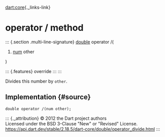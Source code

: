[dart:core](../../dart-core/dart-core-library){._links-link}

operator / method
=================

::: {.section .multi-line-signature}
[double](../double-class) operator /(

1.  [num](../num-class) other

)

::: {.features}
override
:::
:::

Divides this number by `other`.

Implementation {#source}
--------------

``` {.language-dart data-language="dart"}
double operator /(num other);
```

::: {._attribution}
© 2012 the Dart project authors\
Licensed under the BSD 3-Clause \"New\" or \"Revised\" License.\
<https://api.dart.dev/stable/2.18.5/dart-core/double/operator_divide.html>
:::
